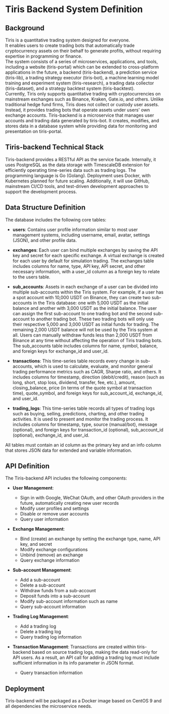# Tiris Backend System Definition

## Background
Tiris is a quantitative trading system designed for everyone.  
It enables users to create trading bots that automatically trade cryptocurrency assets on their behalf to generate profits, without requiring expertise in programming or finance.  
The system consists of a series of microservices, applications, and tools, including a website (tiris-portal) which can be extended to cross-platform applications in the future, a backend (tiris-backend), a prediction service (tiris-lib), a trading strategy executor (tiris-bot), a machine learning model training and experiment system (tiris-research), a trading data collector (tiris-dataset), and a strategy backtest system (tiris-backtest).    
Currently, Tiris only supports quantitative trading with cryptocurrencies on mainstream exchanges such as Binance, Kraken, Gate.io, and others.
Unlike traditional hedge fund firms, Tiris does not collect or custody user assets. Instead, it provides trading bots that operate assets under users' own exchange accounts. 
Tiris-backend is a microservice that manages user accounts and trading data generated by tiris-bot. It creates, modifies, and stores data in a database system while providing data for monitoring and presentation on tiris-portal. 

## Tiris-backend Technical Stack
Tiris-backend provides a RESTful API as the service facade. Internally, it uses PostgreSQL as the data storage with TimescaleDB extension for efficiently operating time-series data such as trading logs. The programming language is Go (Golang). Deployment uses Docker, with Kubernetes planned for future scaling. Additionally, it will use GitHub, mainstream CI/CD tools, and test-driven development approaches to support the development process.

## Data Structure Definition
The database includes the following core tables:

* **users**: Contains user profile information similar to most user management systems, including username, email, avatar, settings (JSON), and other profile data.

* **exchanges**: Each user can bind multiple exchanges by saving the API key and secret for each specific exchange. A virtual exchange is created for each user by default for simulation trading. The exchanges table includes columns for name, type, API key, API secret, and other necessary information, with a user_id column as a foreign key to relate to the users table.

* **sub_accounts**: Assets in each exchange of a user can be divided into multiple sub-accounts within the Tiris system. For example, if a user has a spot account with 10,000 USDT on Binance, they can create two sub-accounts in the Tiris database: one with 5,000 USDT as the initial balance and another with 3,000 USDT as the initial balance. The user can assign the first sub-account to one trading bot and the second sub-account to another trading bot. These two trading bots will only use their respective 5,000 and 3,000 USDT as initial funds for trading. The remaining 2,000 USDT balance will not be used by the Tiris system at all. Users can manually withdraw funds less than 2,000 USDT from Binance at any time without affecting the operation of Tiris trading bots. The sub_accounts table includes columns for name, symbol, balance, and foreign keys for exchange_id and user_id.

* **transactions**: This time-series table records every change in sub-accounts, which is used to calculate, evaluate, and monitor general trading performance metrics such as CAGR, Sharpe ratio, and others. It includes columns for timestamp, direction (debit/credit), reason (such as long, short, stop loss, dividend, transfer, fee, etc.), amount, closing_balance, price (in terms of the quote symbol at transaction time), quote_symbol, and foreign keys for sub_account_id, exchange_id, and user_id.

* **trading_logs**: This time-series table records all types of trading logs such as buying, selling, predictions, charting, and other trading activities. It is used to present and monitor the trading process. It includes columns for timestamp, type, source (manual/bot), message (optional), and foreign keys for transaction_id (optional), sub_account_id (optional), exchange_id, and user_id.

All tables must contain an id column as the primary key and an info column that stores JSON data for extended and variable information.

## API Definition
The Tiris-backend API includes the following components:

* **User Management**: 
  * Sign in with Google, WeChat OAuth, and other OAuth providers in the future, automatically creating new user records
  * Modify user profiles and settings
  * Disable or remove user accounts
  * Query user information

* **Exchange Management**:
  * Bind (create) an exchange by setting the exchange type, name, API key, and secret
  * Modify exchange configurations
  * Unbind (remove) an exchange
  * Query exchange information

* **Sub-account Management**:
  * Add a sub-account
  * Delete a sub-account
  * Withdraw funds from a sub-account
  * Deposit funds into a sub-account
  * Modify sub-account information such as name
  * Query sub-account information

* **Trading Log Management**:
  * Add a trading log
  * Delete a trading log
  * Query trading log information

* **Transaction Management**:
  Transactions are created within tiris-backend based on source trading logs, making the data read-only for API users. As a result, an API call for adding a trading log must include sufficient information in its info parameter in JSON format.
  * Query transaction information

## Deployment
Tiris-backend will be packaged as a Docker image based on CentOS 9 and all dependencies the microservice needs. 

 













